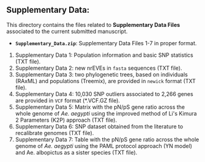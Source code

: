 
## 
## Supplementary Data: 

This directory contains the files related to **Supplementary Data Files** associated to the current submitted manuscript.

* **`Supplementary_Data.zip`**: Supplementary Data Files 1-7 in proper format.

1) Supplementary Data 1: Population information and basic SNP statistics (TXT file).
2) Supplementary Data 2: new nrEVEs in `fasta` sequences (TXT file).
3) Supplementary Data 3: two phylogenetic trees, based on individuals (RAxML) and populations (Treemix), are provided in `newick` format (TXT file).
4) Supplementary Data 4: 10,030 SNP outliers associated to 2,266 genes are provided in `VCF` format (\*.VCF.GZ file).
5) Supplementary Data 5: Matrix with the pN/pS gene ratio across the whole genome of *Ae. aegypti* using the improved method of Li's Kimura 2 Parameters (K2P) approach (TXT file).
6) Supplementary Data 6: SNP dataset obtained from the literature to recalibrate genomes (TXT file).
7) Supplementary Data 7: Table with the pN/pS gene ratio across the whole genome of *Ae. aegypti* using the PAML protocol approach (YN model) and Ae. albopictus as a sister species (TXT file).

